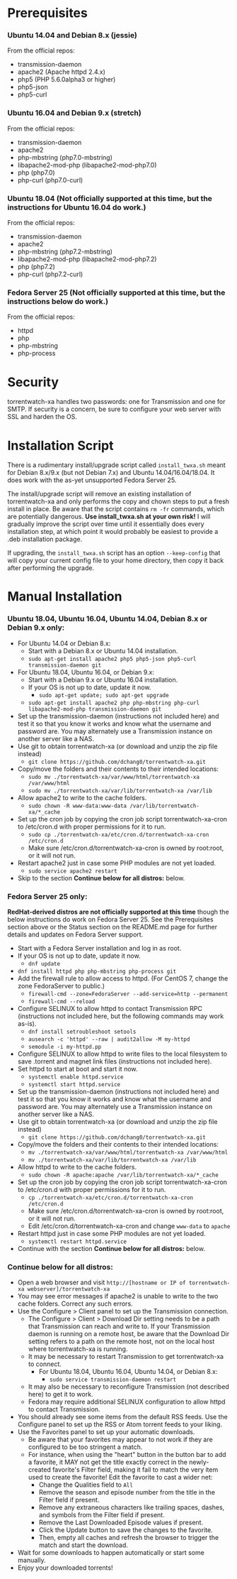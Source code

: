 Prerequisites
===============

### Ubuntu 14.04 and Debian 8.x (jessie)

From the official repos:

- transmission-daemon
- apache2 (Apache httpd 2.4.x)
- php5 (PHP 5.6.0alpha3 or higher)
- php5-json
- php5-curl

### Ubuntu 16.04 and Debian 9.x (stretch)

From the official repos:

- transmission-daemon
- apache2
- php-mbstring (php7.0-mbstring)
- libapache2-mod-php (libapache2-mod-php7.0)
- php (php7.0)
- php-curl (php7.0-curl)

### Ubuntu 18.04 (Not officially supported at this time, but the instructions for Ubuntu 16.04 do work.)

From the official repos:

- transmission-daemon
- apache2
- php-mbstring (php7.2-mbstring)
- libapache2-mod-php (libapache2-mod-php7.2)
- php (php7.2)
- php-curl (php7.2-curl)

### Fedora Server 25 (Not officially supported at this time, but the instructions below do work.)

From the official repos:

- httpd
- php
- php-mbstring
- php-process

Security
===============

torrentwatch-xa handles two passwords: one for Transmission and one for SMTP. If security is a concern, be sure to configure your web server with SSL and harden the OS.

Installation Script
===============

There is a rudimentary install/upgrade script called `install_twxa.sh` meant for Debian 8.x/9.x (but not Debian 7.x) and Ubuntu 14.04/16.04/18.04. It does work with the as-yet unsupported Fedora Server 25.

The install/upgrade script will remove an existing installation of torrentwatch-xa and only performs the copy and chown steps to put a fresh install in place. Be aware that the script contains `rm -fr` commands, which are potentially dangerous. **Use install_twxa.sh at your own risk!** I will gradually improve the script over time until it essentially does every installation step, at which point it would probably be easiest to provide a .deb installation package.

If upgrading, the `install_twxa.sh` script has an option `--keep-config` that will copy your current config file to your home directory, then copy it back after performing the upgrade.

Manual Installation
===============

### Ubuntu 18.04, Ubuntu 16.04, Ubuntu 14.04, Debian 8.x or Debian 9.x only:

- For Ubuntu 14.04 or Debian 8.x:
  - Start with a Debian 8.x or Ubuntu 14.04 installation.
  - `sudo apt-get install apache2 php5 php5-json php5-curl transmission-daemon git`
- For Ubuntu 18.04, Ubuntu 16.04, or Debian 9.x:
  - Start with a Debian 9.x or Ubuntu 16.04 installation.
  - If your OS is not up to date, update it now.
    - `sudo apt-get update; sudo apt-get upgrade`
  - `sudo apt-get install apache2 php php-mbstring php-curl libapache2-mod-php transmission-daemon git`
- Set up the transmission-daemon (instructions not included here) and test it so that you know it works and know what the username and password are. You may alternately use a Transmission instance on another server like a NAS.
- Use git to obtain torrentwatch-xa (or download and unzip the zip file instead)
  - `git clone https://github.com/dchang0/torrentwatch-xa.git`
- Copy/move the folders and their contents to their intended locations:
  - `sudo mv ./torrentwatch-xa/var/www/html/torrentwatch-xa /var/www/html`
  - `sudo mv ./torrentwatch-xa/var/lib/torrentwatch-xa /var/lib`
- Allow apache2 to write to the cache folders.
  - `sudo chown -R www-data:www-data /var/lib/torrentwatch-xa/*_cache`
- Set up the cron job by copying the cron job script torrentwatch-xa-cron to /etc/cron.d with proper permissions for it to run.
  - `sudo cp ./torrentwatch-xa/etc/cron.d/torrentwatch-xa-cron /etc/cron.d`
  - Make sure /etc/cron.d/torrentwatch-xa-cron is owned by root:root, or it will not run.
- Restart apache2 just in case some PHP modules are not yet loaded.
  - `sudo service apache2 restart`
- Skip to the section __Continue below for all distros:__ below.

### Fedora Server 25 only:

__RedHat-derived distros are not officially supported at this time__ though the below instructions do work on Fedora Server 25. See the Prerequisites section above or the Status section on the README.md page for further details and updates on Fedora Server support.

- Start with a Fedora Server installation and log in as root.
- If your OS is not up to date, update it now.
  - `dnf update`
- `dnf install httpd php php-mbstring php-process git`
- Add the firewall rule to allow access to httpd. (For CentOS 7, change the zone FedoraServer to public.)
  - `firewall-cmd --zone=FedoraServer --add-service=http --permanent`
  - `firewall-cmd --reload`
- Configure SELINUX to allow httpd to contact Transmission RPC (instructions not included here, but the following commands may work as-is).
  - `dnf install setroubleshoot setools`
  - `ausearch -c 'httpd' --raw | audit2allow -M my-httpd`
  - `semodule -i my-httpd.pp`
- Configure SELINUX to allow httpd to write files to the local filesystem to save .torrent and magnet link files (instructions not included here).
- Set httpd to start at boot and start it now.
  - `systemctl enable httpd.service`
  - `systemctl start httpd.service`
- Set up the transmission-daemon (instructions not included here) and test it so that you know it works and know what the username and password are. You may alternately use a Transmission instance on another server like a NAS.
- Use git to obtain torrentwatch-xa (or download and unzip the zip file instead)
  - `git clone https://github.com/dchang0/torrentwatch-xa.git`
- Copy/move the folders and their contents to their intended locations:
  - `mv ./torrentwatch-xa/var/www/html/torrentwatch-xa /var/www/html`
  - `mv ./torrentwatch-xa/var/lib/torrentwatch-xa /var/lib`
- Allow httpd to write to the cache folders.
  - `sudo chown -R apache:apache /var/lib/torrentwatch-xa/*_cache`
- Set up the cron job by copying the cron job script torrentwatch-xa-cron to /etc/cron.d with proper permissions for it to run.
  - `cp ./torrentwatch-xa/etc/cron.d/torrentwatch-xa-cron /etc/cron.d`
  - Make sure /etc/cron.d/torrentwatch-xa-cron is owned by root:root, or it will not run.
  - Edit /etc/cron.d/torrentwatch-xa-cron and change `www-data` to `apache`
- Restart httpd just in case some PHP modules are not yet loaded.
  - `systemctl restart httpd.service`
- Continue with the section __Continue below for all distros:__ below.

### Continue below for all distros:

- Open a web browser and visit `http://[hostname or IP of torrentwatch-xa webserver]/torrentwatch-xa`
- You may see error messages if apache2 is unable to write to the two cache folders. Correct any such errors.
- Use the Configure > Client panel to set up the Transmission connection.
  - The Configure > Client > Download Dir setting needs to be a path that Transmission can reach and write to. If your Transmission daemon is running on a remote host, be aware that the Download Dir setting refers to a path on the remote host, not on the local host where torrentwatch-xa is running.
  - It may be necessary to restart Transmission to get torrentwatch-xa to connect.
    - For Ubuntu 18.04, Ubuntu 16.04, Ubuntu 14.04, or Debian 8.x:
      - `sudo service transmission-daemon restart`
  - It may also be necessary to reconfigure Transmission (not described here) to get it to work.
  - Fedora may require additional SELINUX configuration to allow httpd to contact Transmission.
- You should already see some items from the default RSS feeds. Use the Configure panel to set up the RSS or Atom torrent feeds to your liking.
- Use the Favorites panel to set up your automatic downloads.
  - Be aware that your favorites may appear to not work if they are configured to be too stringent a match.
  - For instance, when using the "heart" button in the button bar to add a favorite, it MAY not get the title exactly correct in the newly-created favorite's Filter field, making it fail to match the very item used to create the favorite! Edit the favorite to cast a wider net:
    - Change the Qualities field to `All`
    - Remove the season and episode number from the title in the Filter field if present.
    - Remove any extraneous characters like trailing spaces, dashes, and symbols from the Filter field if present.
    - Remove the Last Downloaded Episode values if present.
    - Click the Update button to save the changes to the favorite.
    - Then, empty all caches and refresh the browser to trigger the match and start the download.
- Wait for some downloads to happen automatically or start some manually.
- Enjoy your downloaded torrents!

